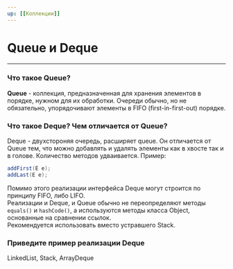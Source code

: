```yaml
---
up: [[Коллекции]]
---
```

# Queue и Deque
---
### Что такое Queue?
**Queue** - коллекция, предназначенная для хранения элементов в порядке, нужном для их обработки. Очереди обычно, но не обязательно, упорядочивают элементы в FIFO (first-in-first-out) порядке.

### Что такое Deque? Чем отличается от Queue?
Deque - двухстороняя очередь, расширяет queue. Он отличается от Queue тем, что можно добавлять и удалять элементы как в хвосте так и в голове. Количество методов удваивается. Пример:  
```java
addFirst(E e);  
addLast(E e);  
```
Помимо этого реализации интерфейса Deque могут строится по принципу FIFO, либо LIFO.  
Реализации и Deque, и Queue обычно не переопределяют методы `equals()` и `hashCode()`, а используются методы класса Object, основанные на сравнении ссылок.  
Рекомендуется использовать вместо устравшего Stack.

### Приведите пример реализации Deque
LinkedList, Stack, ArrayDeque